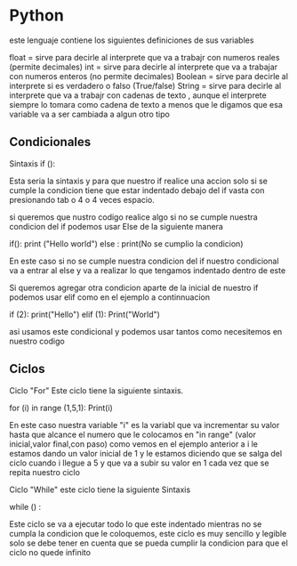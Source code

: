 # Python

este lenguaje contiene los siguientes definiciones de sus variables

float = sirve para decirle al interprete que va a trabajr con numeros reales (permite decimales)
int = sirve para decirle al interprete que va a trabajar con numeros enteros (no permite decimales)
Boolean = sirve para decirle al interprete si es verdadero o falso (True/false)
String = sirve para decirle al interprete que va a trabajr con cadenas de texto , aunque el interprete siempre lo tomara como cadena de texto a menos que le digamos que esa variable va a ser cambiada a algun otro tipo

## Condicionales
Sintaxis
if ():
 
Esta seria la sintaxis y para que nuestro if realice una accion solo si se cumple la condicion tiene que estar indentado debajo del if vasta con presionando tab o 4 o 4  veces espacio.

si queremos que nustro codigo realice algo si no se cumple nuestra condicion del if podemos usar Else de la 
siguiente manera

if():
    print ("Hello world")
else :
    print(No se cumplio la condicion)

En este caso si no se cumple nuestra condicion del if nuestro condicional va a entrar al else y va a realizar lo que tengamos indentado dentro de este

Si queremos agregar otra condicion aparte de la inicial de nuestro if podemos usar elif como en el ejemplo a continnuacion

if (2):
    print("Hello")
elif (1):
    Print("World")

asi usamos este condicional y podemos usar tantos como necesitemos en nuestro codigo

## Ciclos

Ciclo "For" Este ciclo tiene la siguiente sintaxis.

for (i) in range (1,5,1):
    Print(i)

En este caso nuestra variable "i" es la variabl que va incrementar su valor hasta que alcance el numero que le colocamos en "in range" (valor inicial,valor final,con paso) como vemos en el ejemplo anterior a i le estamos dando un valor inicial de 1 y le estamos diciendo que se salga del ciclo cuando i llegue a 5 y que va a subir su valor en 1 cada vez que se repita nuestro ciclo

Ciclo "While" este ciclo tiene la siguiente Sintaxis

while () :

Este ciclo se va a ejecutar todo lo que este indentado mientras no se cumpla la condicion que le coloquemos, este ciclo es muy sencillo y legible solo se debe tener en cuenta que se pueda cumplir la condicion para que el ciclo no quede infinito


